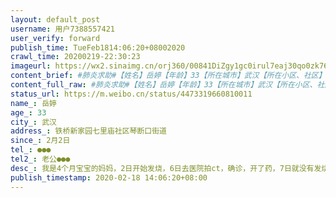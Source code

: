 ```yaml
---
layout: default_post
username: 用户7388557421
user_verify: forward
publish_time: TueFeb1814:06:20+08002020
crawl_time: 20200219-22:30:23
imageurl: https://wx2.sinaimg.cn/orj360/00841DiZgy1gc0irul7eaj30qo0zk76c.jpg,https://wx2.sinaimg.cn/orj360/00841DiZgy1gc0irv6gmej30qo0zk414.jpg,https://wx2.sinaimg.cn/orj360/00841DiZgy1gc0irvw2nvj30qo0zk776.jpg,https://wx4.sinaimg.cn/orj360/00841DiZgy1gc0irxuw5kj30qo0zkgo6.jpg,https://wx3.sinaimg.cn/orj360/00841DiZgy1gc0irx5akoj30qo0zk40w.jpg,https://wx4.sinaimg.cn/orj360/00841DiZgy1gc0iryhphpj30qo0zkgra.jpg,https://wx3.sinaimg.cn/orj360/00841DiZgy1gc0irwkssuj30qo0zkn2v.jpg
content_brief: #肺炎求助#【姓名】岳婷【年龄】33【所在城市】武汉【所在小区、社区】铁桥新家园 七里庙社区 琴断口街道【患病时间】2月2日【联系方式】●●●【其他紧急联系人】老公 ●●●【病情描述】我是4个月宝宝的妈妈，2日开始发烧，6日去医院拍ct，确诊，开了药，7日就没有发烧了，10日又 ...全文
content_full_raw: #肺炎求助#【姓名】岳婷【年龄】33【所在城市】武汉【所在小区、社区】铁桥新家园七里庙社区琴断口街道【患病时间】2月2日【联系方式】●●●【其他紧急联系人】老公●●●【病情描述】我是4个月宝宝的妈妈，2日开始发烧，6日去医院拍ct，确诊，开了药，7日就没有发烧了，10日又去拍了ct，没有好转，继续在家隔离吃药，给社区上报了，社区说在家吃药隔离，没有发烧应该还好。社区让做核酸检测，排队到12日做核酸检测，16日检测结果是阴性，我以为好转了，当天晚上去做了ct，结果比上次严重，我老公也拍了ct，结果我老公也感染了，医生说你们都要隔离治疗，我的比较严重，赶紧联系社区。当天就给社区联系了，社区说先上报我的，然后说让清好东西，做好准备，可是到现在也还是在家等待。之前11日我也发了微博，想着社区联系上了，会安排，可是到现在了也没消息！恳请大家帮帮我！
status_url: https://m.weibo.cn/status/4473319660810011
name_: 岳婷
age_: 33
city_: 武汉
address_: 铁桥新家园七里庙社区琴断口街道
since_: 2月2日
tel_: ●●●
tel2_: 老公●●●
desc_: 我是4个月宝宝的妈妈，2日开始发烧，6日去医院拍ct，确诊，开了药，7日就没有发烧了，10日又去拍了ct，没有好转，继续在家隔离吃药，给社区上报了，社区说在家吃药隔离，没有发烧应该还好。社区让做核酸检测，排队到12日做核酸检测，16日检测结果是阴性，我以为好转了，当天晚上去做了ct，结果比上次严重，我老公也拍了ct，结果我老公也感染了，医生说你们都要隔离治疗，我的比较严重，赶紧联系社区。当天就给社区联系了，社区说先上报我的，然后说让清好东西，做好准备，可是到现在也还是在家等待。之前11日我也发了微博，想着社区联系上了，会安排，可是到现在了也没消息！恳请大家帮帮我！
publish_timestamp: 2020-02-18 14:06:20+08:00
---
```

